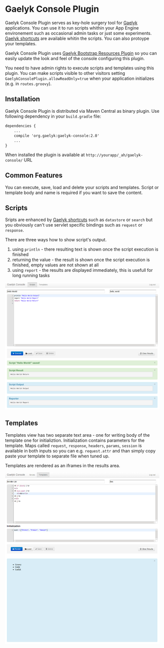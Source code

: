 Gaelyk Console Plugin
=====================

Gaelyk Console Plugin serves as key-hole surgery tool for [Gaelyk](http://gaelyk.appspot.com) applications.
You can use it to run scripts whithin your App Engine environement such as occasional admin tasks or just some
experiments. [Gaelyk shortcuts](http://gaelyk.appspot.com/tutorial/app-engine-shortcuts) are available whitin
the scripts. You can also protoype your templates.

Gaelyk Console Plugin uses [Gaelyk Bootstrap Resources Plugin](https://github.com/gaelyk/gaelyk-bootstrap-resources) 
so you can easily update the look and feel of the console configuring this plugin.

You need to have admin rights to execute scripts and templates using this plugin. You can make scripts visible to other
visitors setting `GaelykConsolePlugin.allowReadOnly=true` when your application initializes (e.g. in `routes.groovy`).

## Installation

Gaelyk Console Plugin is distributed via Maven Central as binary plugin. Use following dependency in your
`build.gradle` file:

```
dependencies {
    ...
    compile 'org.gaelyk:gaelyk-console:2.0'
    ...
}
```

When installed the plugin is available at `http://yourapp/_ah/gaelyk-console/` URL

## Common Features

You can execute, save, load and delete your scripts and templates. Script or template body and name is required
if you want to save the content.


## Scripts
Sripts are enhanced by [Gaelyk shortcuts](http://gaelyk.appspot.com/tutorial/app-engine-shortcuts) such as 
`datastore` or `search` but you obviously can't use servlet specific bindings such as `request` or `response`.

There are three ways how to show script's output.

1. using `println` - there resulting text is shown once the script execution is finished
2. returning the value - the result is shown once the script execution is finished, empty values are not shown at all
3. using `report` - the results are displayed immediately, this is usefull for long running tasks

![Gealyk Console Script View](/docs/Gaelyk_Console_Scripts.png)

## Templates

Templates view has two separate text area - one for writing body of the template one for initializtion. Initialization 
contains parameters for the template. Maps called `request`, `response`, `headers`, `params`, `session`
is available in both inputs so you can e.g.  `request.attr`
and than simply copy paste your template to separate file when tuned up.

Templates are rendered as an iframes in the results area.

![Gealyk Console Script View](/docs/Gaelyk_Console.png)
